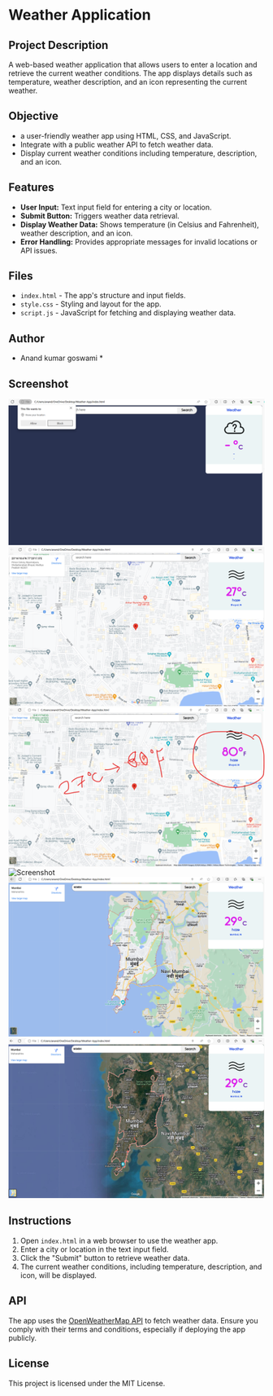 # Weather Application

## Project Description

A web-based weather application that allows users to enter a location and retrieve the current weather conditions. The app displays details such as temperature, weather description, and an icon representing the current weather.

## Objective

- a user-friendly weather app using HTML, CSS, and JavaScript.
- Integrate with a public weather API to fetch weather data.
- Display current weather conditions including temperature, description, and an icon.

## Features

- **User Input:** Text input field for entering a city or location.
- **Submit Button:** Triggers weather data retrieval.
- **Display Weather Data:** Shows temperature (in Celsius and Fahrenheit), weather description, and an icon.
- **Error Handling:** Provides appropriate messages for invalid locations or API issues.

## Files

- `index.html` - The app's structure and input fields.
- `style.css` - Styling and layout for the app.
- `script.js` - JavaScript for fetching and displaying weather data.

## Author

- Anand kumar goswami \*

## Screenshot

![Screenshot](pic0.png)
![Screenshot](pic1.png)
![Screenshot](pic2.png)
![Screenshot](pic3.png)
![Screenshot](pic4.png)
![Screenshot](pic5.png)

## Instructions

1. Open `index.html` in a web browser to use the weather app.
2. Enter a city or location in the text input field.
3. Click the "Submit" button to retrieve weather data.
4. The current weather conditions, including temperature, description, and icon, will be displayed.

## API

The app uses the [OpenWeatherMap API](https://openweathermap.org/) to fetch weather data. Ensure you comply with their terms and conditions, especially if deploying the app publicly.

## License

This project is licensed under the MIT License.
